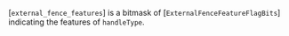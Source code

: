 [`external_fence_features`] is a bitmask of
[`ExternalFenceFeatureFlagBits`] indicating the features of
`handleType`.